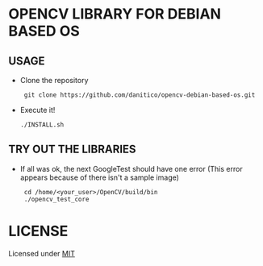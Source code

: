 # OPENCV LIBRARY FOR DEBIAN BASED OS
## USAGE

 - Clone the repository

		git clone https://github.com/danitico/opencv-debian-based-os.git

  - Execute it!

		./INSTALL.sh

## TRY OUT THE LIBRARIES

 - If all was ok, the next GoogleTest should have one error (This error appears because of there isn't a sample image)

		cd /home/<your_user>/OpenCV/build/bin
		./opencv_test_core


# LICENSE

Licensed under [MIT](https://github.com/danitico/opencv-debian-based-os/blob/master/LICENSE.md)
